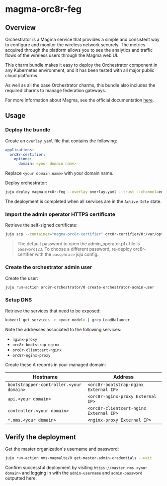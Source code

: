 # magma-orc8r-feg

## Overview

Orchestrator is a Magma service that provides a simple and consistent way to
configure and monitor the wireless network securely. The metrics acquired through the platform
allows you to see the analytics and traffic flows of the wireless users through the Magma web UI.

This charm bundle makes it easy to deploy the Orchestrator component in any Kubernetes environment,
and it has been tested with all major public cloud platforms.

As well as all the base Orchestrator charms, this bundle also includes the required charms to 
manage federation gateways.

For more information about Magma, see the official documentation [here](https://magmacore.org/).

## Usage

### Deploy the bundle

Create an `overlay.yaml` file that contains the following:

```yaml
applications:
  orc8r-certifier:
    options:
      domain: <your domain name>
```

Replace `<your domain name>` with your domain name.

Deploy orchestrator:

```bash
juju deploy magma-orc8r-feg --overlay overlay.yaml --trust --channel=edge
```

The deployment is completed when all services are in the `Active-Idle` state.


### Import the admin operator HTTPS certificate

Retrieve the self-signed certificate:

```bash
juju scp --container="magma-orc8r-certifier" orc8r-certifier/0:/var/opt/magma/certs/..data/admin_operator.pfx admin_operator.pfx
```

> The default password to open the admin_operator.pfx file is `password123`. To choose a different 
> password, re-deploy orc8r-certifier with the `passphrase` juju config.

### Create the orchestrator admin user

Create the user:

```bash
juju run-action orc8r-orchestrator/0 create-orchestrator-admin-user
```

### Setup DNS

Retrieve the services that need to be exposed:

```bash
kubectl get services -n <your model> | grep LoadBalancer
```

Note the addresses associated to the following services:

- `nginx-proxy`
- `orc8r-bootstrap-nginx`
- `orc8r-clientcert-nginx`
- `orc8r-nginx-proxy`

Create these A records in your managed domain:

| Hostname                                | Address                                |
|-----------------------------------------|----------------------------------------|
| `bootstrapper-controller.<your domain>` | `<orc8r-bootstrap-nginx External IP>`  |
| `api.<your domain>`                     | `<orc8r-nginx-proxy External IP>`      |
| `controller.<your domain>`              | `<orc8r-clientcert-nginx External IP>` |
| `*.nms.<your domain>`                   | `<nginx-proxy External IP>`            |


## Verify the deployment

Get the master organization's username and password:

```bash
juju run-action nms-magmalte/0 get-master-admin-credentials --wait
```

Confirm successful deployment by visiting `https://master.nms.<your domain>` and logging in
with the `admin-username` and `admin-password` outputted here.

